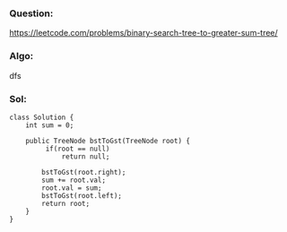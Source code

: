 ### Question:
https://leetcode.com/problems/binary-search-tree-to-greater-sum-tree/

### Algo:
dfs

### Sol:
```
class Solution {
    int sum = 0;
    
    public TreeNode bstToGst(TreeNode root) {
         if(root == null)
             return null;
        
        bstToGst(root.right);
        sum += root.val;
        root.val = sum;
        bstToGst(root.left);
        return root;
    }
}
```
